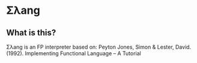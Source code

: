 # Σλang
<h2>What is this?</h2>
<p>Σλang is an FP interpreter based on: Peyton Jones, Simon & Lester, David. (1992). Implementing Functional Language – A Tutorial</p>